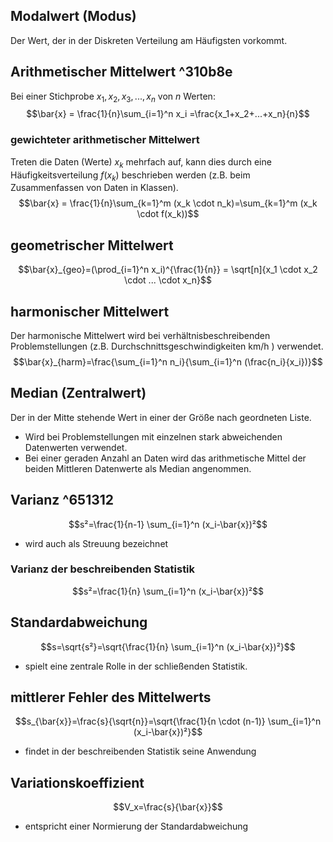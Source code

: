 ## Modalwert (Modus)
Der Wert, der in der Diskreten Verteilung am Häufigsten vorkommt.

## Arithmetischer Mittelwert ^310b8e
Bei einer Stichprobe $x_1, x_2, x_3, ... , x_n$ von $n$ Werten:
$$\bar{x} = \frac{1}{n}\sum_{i=1}^n x_i =\frac{x_1+x_2+...+x_n}{n}$$

### gewichteter arithmetischer Mittelwert
Treten die Daten (Werte) $x_k$ mehrfach auf, kann dies durch eine Häufigkeitsverteilung $f(x_k)$ beschrieben werden (z.B. beim Zusammenfassen von Daten in Klassen).
$$\bar{x} = \frac{1}{n}\sum_{k=1}^m (x_k \cdot n_k)=\sum_{k=1}^m (x_k \cdot f(x_k))$$

## geometrischer Mittelwert
$$\bar{x}_{geo}=(\prod_{i=1}^n x_i)^{\frac{1}{n}} = \sqrt[n]{x_1 \cdot x_2 \cdot ... \cdot x_n}$$

## harmonischer Mittelwert
Der harmonische Mittelwert wird bei verhältnisbeschreibenden Problemstellungen (z.B. Durchschnittsgeschwindigkeiten km/h ) verwendet.
$$\bar{x}_{harm}=\frac{\sum_{i=1}^n n_i}{\sum_{i=1}^n (\frac{n_i}{x_i})}$$

## Median (Zentralwert)
Der in der Mitte stehende Wert in einer der Größe nach geordneten Liste.
- Wird bei Problemstellungen mit einzelnen stark abweichenden Datenwerten verwendet.
- Bei einer geraden Anzahl an Daten wird das arithmetische Mittel der beiden Mittleren Datenwerte als Median angenommen.

## Varianz ^651312
$$s²=\frac{1}{n-1} \sum_{i=1}^n (x_i-\bar{x})²$$
- wird auch als Streuung bezeichnet
### Varianz der beschreibenden Statistik
$$s²=\frac{1}{n} \sum_{i=1}^n (x_i-\bar{x})²$$

## Standardabweichung
$$s=\sqrt{s²}=\sqrt{\frac{1}{n} \sum_{i=1}^n (x_i-\bar{x})²}$$
- spielt eine zentrale Rolle in der schließenden Statistik.
## mittlerer Fehler des Mittelwerts
$$s_{\bar{x}}=\frac{s}{\sqrt{n}}=\sqrt{\frac{1}{n \cdot (n-1)} \sum_{i=1}^n (x_i-\bar{x})²}$$
- findet in der beschreibenden Statistik seine Anwendung
## Variationskoeffizient
$$V_x=\frac{s}{\bar{x}}$$
- entspricht einer Normierung der Standardabweichung
